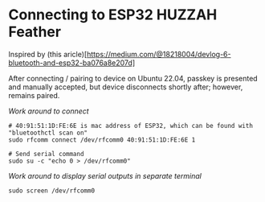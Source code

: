# Connecting to ESP32 HUZZAH Feather
Inspired by (this aricle)[https://medium.com/@18218004/devlog-6-bluetooth-and-esp32-ba076a8e207d]

After connecting / pairing to device on Ubuntu 22.04, passkey is presented and manually accepted, but device disconnects shortly after; however, remains paired.

*Work around to connect*
```
# 40:91:51:1D:FE:6E is mac address of ESP32, which can be found with "bluetoothctl scan on"
sudo rfcomm connect /dev/rfcomm0 40:91:51:1D:FE:6E 1

# Send serial command
sudo su -c "echo 0 > /dev/rfcomm0"
```

*Work around to display serial outputs in separate terminal*
```
sudo screen /dev/rfcomm0
```
